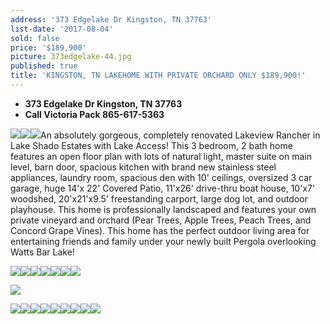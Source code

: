 ```yaml
---
address: '373 Edgelake Dr Kingston, TN 37763'
list-date: '2017-08-04'
sold: false
price: '$189,900'
picture: 373edgelake-44.jpg
published: true
title: 'KINGSTON, TN LAKEHOME WITH PRIVATE ORCHARD ONLY $189,900!'
---
```



* **373 Edgelake Dr Kingston, TN 37763**
* **Call Victoria Pack 865-617-5363**

![](/uploads/versions/373edgelake-44---x----3600-2436x---.jpg)![](/uploads/versions/373edgelake-63---x----3600-2698x---.jpg)![](/uploads/versions/373edgelake-54---x----3600-2403x---.jpg)An absolutely gorgeous, completely renovated Lakeview Rancher in Lake Shado Estates with Lake Access! This 3 bedroom, 2 bath home features an open floor plan with lots of natural light, master suite on main level, barn door, spacious kitchen with brand new stainless steel appliances, laundry room, spacious den with 10' ceilings, oversized 3 car garage, huge 14'x 22' Covered Patio, 11'x26' drive-thru boat house, 10'x7' woodshed, 20'x21'x9.5' freestanding carport, large dog lot, and outdoor playhouse. This home is professionally landscaped and features your own private vineyard and orchard (Pear Trees, Apple Trees, Peach Trees, and Concord Grape Vines). This home has the perfect outdoor living area for entertaining friends and family under your newly built Pergola overlooking Watts Bar Lake!

![](/uploads/versions/373edgelake-4---x----3600-2405x---.jpg)![](/uploads/versions/373edgelake-5---x----3600-2408x---.jpg)![](/uploads/versions/373edgelake-6---x----3600-2403x---.jpg)![](/uploads/versions/373edgelake-13---x----3600-2424x---.jpg)![](/uploads/versions/373edgelake-14---x----3600-2403x---.jpg)![](/uploads/versions/373edgelake-19---x----3600-2403x---.jpg)![](/uploads/versions/373edgelake-26---x----3600-2403x---.jpg)

![](/uploads/versions/373edgelake-18---x----3600-2403x---.jpg)

![](/uploads/versions/373edgelake-29---x----3600-2408x---.jpg)![](/uploads/versions/373edgelake-28---x----3600-2403x---.jpg)![](/uploads/versions/373edgelake-34---x----3600-2429x---.jpg)![](/uploads/versions/373edgelake-40---x----3600-2403x---.jpg)![](/uploads/versions/373edgelake-41---x----3600-2403x---.jpg)![](/uploads/versions/373edgelake-47---x----3600-2411x---.jpg)![](/uploads/versions/373edgelake-60---x----3600-2698x---.jpg)![](/uploads/versions/373edgelake-58---x----3600-2698x---.jpg)![](/uploads/versions/373edgelake-52---x----3600-2403x---.jpg)